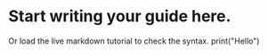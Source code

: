# Start writing your guide here.

Or load the live markdown tutorial to check the syntax.
print("Hello")